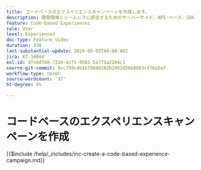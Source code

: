```yaml
---
title: コードベースのエクスペリエンスキャンペーンを作成します。
description: 開発環境とシームレスに統合するためのサーバーサイド、API ベース、SDK ベースの実装方法のサポートを利用してパーソナライゼーションを拡張する、コードベースのエクスペリエンスキャンペーンを作成する方法を説明します。
feature: Code-based Experiences
role: User
level: Experienced
doc-type: Feature Video
duration: 338
last-substantial-update: 2024-05-03T00:00:00Z
jira: KT-14044
exl-id: 4fc6d7d9-732b-4cf5-9582-5a771a2204c1
source-git-commit: 9cc759c4b1b7984d282b2902d56b8683c476a5af
workflow-type: tm+mt
source-wordcount: '37'
ht-degree: 0%

---
```


# コードベースのエクスペリエンスキャンペーンを作成

{{$include /help/_includes/inc-create-a-code-based-experience-campaign.md}}
